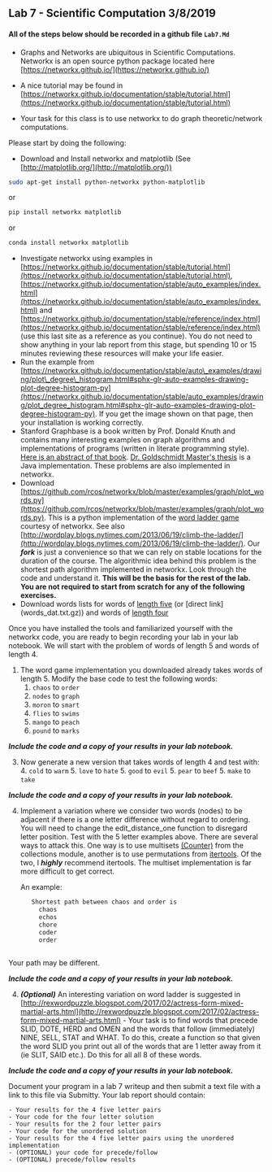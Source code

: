 ## Lab 7 - Scientific Computation 3/8/2019

<!--
- One/Two page slide presentation of your project and post your slide in RCOS class channel #csci2963-01
-->

#### All of the steps below should be recorded in a github file `Lab7.Md` ####
 
- Graphs and Networks are ubiquitous in Scientific Computations. Networkx is an open source python package located here [https://networkx.github.io/](https://networkx.github.io/)

- A nice tutorial may be found in [https://networkx.github.io/documentation/stable/tutorial.html](https://networkx.github.io/documentation/stable/tutorial.html)

- Your task for this class is to use networkx to do graph theoretic/network computations.

Please start by doing the following:

- Download and Install networkx and matplotlib (See [http://matplotlib.org/](http://matplotlib.org/))

```bash
sudo apt-get install python-networkx python-matplotlib

```
or

```bash
pip install networkx matplotlib

```
or

```bash
conda install networkx matplotlib

```

- Investigate networkx using examples in [https://networkx.github.io/documentation/stable/tutorial.html](https://networkx.github.io/documentation/stable/tutorial.html), [https://networkx.github.io/documentation/stable/auto_examples/index.html](https://networkx.github.io/documentation/stable/auto_examples/index.html) and [https://networkx.github.io/documentation/stable/reference/index.html](https://networkx.github.io/documentation/stable/reference/index.html) (use this last site as a reference as you continue). You do not need to show anything in your lab report from this stage, but spending 10 or 15 minutes reviewing these resources will make your life easier.
- Run the example from [https://networkx.github.io/documentation/stable/auto\_examples/drawing/plot\_degree\_histogram.html#sphx-glr-auto-examples-drawing-plot-degree-histogram-py](https://networkx.github.io/documentation/stable/auto_examples/drawing/plot_degree_histogram.html#sphx-glr-auto-examples-drawing-plot-degree-histogram-py). If you get the image shown on that page, then your installation is working correctly.
- Stanford Graphbase is a book written by Prof. Donald Knuth and contains many interesting examples on graph algorithms and implementations of programs (written in literate programming style). [Here is an abstract of that book](http://tex.loria.fr/sgb/abstract.pdf). [Dr. Goldschmidt Master's thesis](Masters.pdf) is a Java implementation. These problems are also implemented in networkx.
- Download [https://github.com/rcos/networkx/blob/master/examples/graph/plot_words.py](https://github.com/rcos/networkx/blob/master/examples/graph/plot_words.py). This is a python implementation of the [word ladder game](https://en.wikipedia.org/wiki/Word_ladder) courtesy of networkx. See also [http://wordplay.blogs.nytimes.com/2013/06/19/climb-the-ladder/](http://wordplay.blogs.nytimes.com/2013/06/19/climb-the-ladder/). Our ***fork*** is just a convenience so that we can rely on stable locations for the duration of the course. The algorithmic idea behind this
problem is the shortest path algorithm implemented in networkx. Look through the code and understand it. **This will be the basis for the rest of the lab. You are not required to start from scratch for any of the following exercises.** 
- Download words lists for words of [length five](https://github.com/networkx/networkx/blob/master/examples/graph/words_dat.txt.gz) (or [direct link] (words_dat.txt.gz)) and words of [length four](words4_dat.txt.gz)


Once you have installed the tools and familiarized yourself with the networkx code, you are ready to begin recording your lab in your lab notebook. We will start with the problem of words of length 5 and words of length 4. 

1. The word game implementation you downloaded already takes words of length 5. Modify the base code to test the following words:
    1.   `chaos` to `order`
    2.   `nodes` to `graph`
    3.   `moron` to `smart`
    3.   `flies` to `swims`
    3.   `mango` to `peach`
    4.   `pound` to `marks`

  ***Include the code and a copy of your results in your lab notebook.***

3. Now generate a new version that takes words of length 4 and test with:
    4. `cold` to `warm`
    5. `love` to `hate`
    5. `good` to `evil`
    5. `pear` to `beef`
    5. `make` to `take`
    
  ***Include the code and a copy of your results in your lab notebook.***

4. Implement a variation where we consider two words (nodes) to be adjacent if there is a one letter difference without regard to ordering. You will need to change the edit\_distance\_one function to disregard letter position. Test with the 5 letter examples above. There are several ways to attack this. One way is to use multisets [(Counter)](https://docs.python.org/3.5/library/collections.html#collections.Counter) from the collections module, another is to use permutations from [itertools](https://docs.python.org/3/library/itertools.html?highlight=permutations#itertools.permutations). Of the two, I ***highly*** recommend itertools. The multiset implementation is far more difficult to get correct.

   An example:

   ```bash
      Shortest path between chaos and order is
        chaos
        echos
        chore
        coder
        order
        
    ```
  Your path may be different.

  ***Include the code and a copy of your results in your lab notebook.***

4. ***(Optional)*** An interesting variation on word ladder is suggested in [http://rexwordpuzzle.blogspot.com/2017/02/actress-form-mixed-martial-arts.html](http://rexwordpuzzle.blogspot.com/2017/02/actress-form-mixed-martial-arts.html) - Your task is to find words that precede SLID, DOTE, HERD and OMEN and the words that follow (immediately) NINE, SELL, STAT and WHAT. To do this, create a function so that given the word SLID you print out all of the words that are 1 letter away from it (ie SLIT, SAID etc.). Do this for all all 8 of these words.

  ***Include the code and a copy of your results in your lab notebook.***

Document your program in a lab 7 writeup and then submit a text file with a link to this file via Submitty. Your lab report should contain:
	
	- Your results for the 4 five letter pairs
	- Your code for the four letter solution
	- Your results for the 2 four letter pairs
	- Your code for the unordered solution
	- Your results for the 4 five letter pairs using the unordered implementation
	- (OPTIONAL) your code for precede/follow
	- (OPTIONAL) precede/follow results

<!--
- Then create/fork a github repository for your project and work on your first commit
-->
	